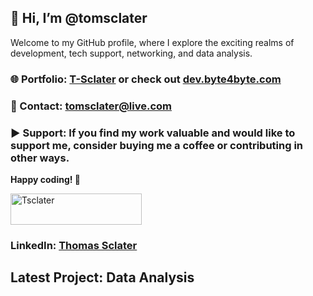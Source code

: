 ## 👋 Hi, I’m @tomsclater
Welcome to my GitHub profile, where I explore the exciting realms of development, tech support, networking, and data analysis.

### 🌐 Portfolio: [T-Sclater](https://t-sclater.vercel.app/) or check out [dev.byte4byte.com](https://dev.byte4byte.com/)
### 📧 Contact: tomsclater@live.com
### ▶ Support: If you find my work valuable and would like to support me, consider buying me a coffee or contributing in other ways.
**Happy coding! 🚀**

<p><a href="https://www.buymeacoffee.com/tsclater" target="_blank"> <img  src="https://www.buymeacoffee.com/assets/img/guidelines/download-assets-sm-1.svg" height="50" width="210" alt="Tsclater" ></img></a></p>

### LinkedIn: [Thomas Sclater](https://linkedin.com/in/tomsclater/)

## Latest Project: Data Analysis



